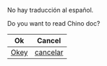 No hay traducción al español.

Do you want to read Chino doc?

| Ok                                           | Cancel                                           |
| -------------------------------------------- | ------------------------------------------------ |
| [Okey](https://doc.tmoe.me/zh/prologue.html) | [cancelar](https://doc.tmoe.me/en/prologue.html) |
